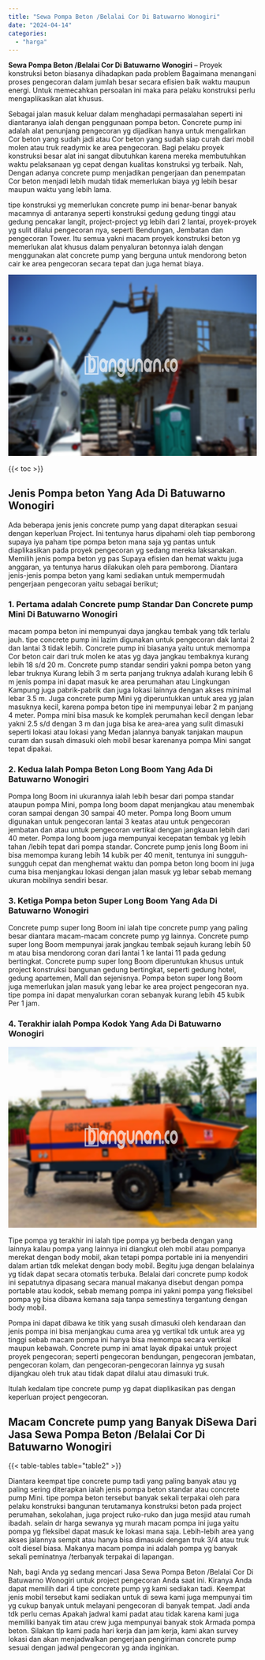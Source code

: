 ```yaml
---
title: "Sewa Pompa Beton /Belalai Cor Di Batuwarno Wonogiri"
date: "2024-04-14"
categories: 
  - "harga"
---
```


**Sewa Pompa Beton /Belalai Cor Di Batuwarno Wonogiri** – Proyek konstruksi beton biasanya dihadapkan pada problem Bagaimana menangani proses pengecoran dalam jumlah besar secara efisien baik waktu maupun energi. Untuk memecahkan persoalan ini maka para pelaku konstruksi perlu mengaplikasikan alat khusus.

Sebagai jalan masuk keluar dalam menghadapi permasalahan seperti ini diantaranya ialah dengan penggunaan pompa beton. Concrete pump ini adalah alat penunjang pengecoran yg dijadikan hanya untuk mengalirkan Cor beton yang sudah jadi atau Cor beton yang sudah siap curah dari mobil molen atau truk readymix ke area pengecoran. Bagi pelaku proyek konstruksi besar alat ini sangat dibutuhkan karena mereka membutuhkan waktu pelaksanaan yg cepat dengan kualitas konstruksi yg terbaik. Nah, Dengan adanya concrete pump menjadikan pengerjaan dan penempatan Cor beton menjadi lebih mudah tidak memerlukan biaya yg lebih besar maupun waktu yang lebih lama.

tipe konstruksi yg memerlukan concrete pump ini benar-benar banyak macamnya di antaranya seperti konstruksi gedung gedung tinggi atau gedung pencakar langit, project-project yg lebih dari 2 lantai, proyek-proyek yg sulit dilalui pengecoran nya, seperti Bendungan, Jembatan dan pengecoran Tower. Itu semua yakni macam proyek konstruksi beton yg memerlukan alat khusus dalam penyaluran betonnya ialah dengan menggunakan alat concrete pump yang berguna untuk mendorong beton cair ke area pengecoran secara tepat dan juga hemat biaya.

![Sewa Pompa Beton /Belalai Cor Di Batuwarno Wonogiri](/images/sewa-concrete-pump-14.png)

{{< toc >}}

## Jenis Pompa beton Yang Ada Di Batuwarno Wonogiri

Ada beberapa jenis jenis concrete pump yang dapat diterapkan sesuai dengan keperluan Project. Ini tentunya harus dipahami oleh tiap pemborong supaya iya paham tipe pompa beton mana saja yg pantas untuk diaplikasikan pada proyek pengecoran yg sedang mereka laksanakan. Memilih jenis pompa beton yg pas Supaya efisien dan hemat waktu juga anggaran, ya tentunya harus dilakukan oleh para pemborong. Diantara jenis-jenis pompa beton yang kami sediakan untuk mempermudah pengerjaan pengecoran yaitu sebagai berikut;

### 1\. Pertama adalah Concrete pump Standar Dan Concrete pump Mini Di Batuwarno Wonogiri

macam pompa beton ini mempunyai daya jangkau tembak yang tdk terlalu jauh. tipe concrete pump ini lazim digunakan untuk pengecoran dak lantai 2 dan lantai 3 tidak lebih. Concrete pump ini biasanya yaitu untuk memompa Cor beton cair dari truk molen ke atas yg daya jangkau tembaknya kurang lebih 18 s/d 20 m. Concrete pump standar sendiri yakni pompa beton yang lebar truknya Kurang lebih 3 m serta panjang truknya adalah kurang lebih 6 m jenis pompa ini dapat masuk ke area perumahan atau Lingkungan Kampung juga pabrik-pabrik dan juga lokasi lainnya dengan akses minimal lebar 3.5 m. Juga concrete pump Mini yg diperuntukkan untuk area yg jalan masuknya kecil, karena pompa beton tipe ini mempunyai lebar 2 m panjang 4 meter. Pompa mini bisa masuk ke komplek perumahan kecil dengan lebar yakni 2.5 s/d dengan 3 m dan juga bisa ke area-area yang sulit dimasuki seperti lokasi atau lokasi yang Medan jalannya banyak tanjakan maupun curam dan susah dimasuki oleh mobil besar karenanya pompa Mini sangat tepat dipakai.

### 2\. Kedua Ialah Pompa Beton Long Boom Yang Ada Di Batuwarno Wonogiri

Pompa long Boom ini ukurannya ialah lebih besar dari pompa standar ataupun pompa Mini, pompa long boom dapat menjangkau atau menembak coran sampai dengan 30 sampai 40 meter. Pompa long Boom umum digunakan untuk pengecoran lantai 3 keatas atau untuk pengecoran jembatan dan atau untuk pengecoran vertikal dengan jangkauan lebih dari 40 meter. Pompa long boom juga mempunyai kecepatan tembak yg lebih tahan /lebih tepat dari pompa standar. Concrete pump jenis long Boom ini bisa memompa kurang lebih 14 kubik per 40 menit, tentunya ini sungguh-sungguh cepat dan menghemat waktu dan pompa beton long boom ini juga cuma bisa menjangkau lokasi dengan jalan masuk yg lebar sebab memang ukuran mobilnya sendiri besar.

### 3\. Ketiga Pompa beton Super Long Boom Yang Ada Di Batuwarno Wonogiri

Concrete pump super long Boom ini ialah tipe concrete pump yang paling besar diantara macam-macam concrete pump yg lainnya. Concrete pump super long Boom mempunyai jarak jangkau tembak sejauh kurang lebih 50 m atau bisa mendorong coran dari lantai 1 ke lantai 11 pada gedung bertingkat. Concrete pump super long Boom diperuntukan khusus untuk project konstruksi bangunan gedung bertingkat, seperti gedung hotel, gedung apartemen, Mall dan sejenisnya. Pompa beton super long Boom juga memerlukan jalan masuk yang lebar ke area project pengecoran nya. tipe pompa ini dapat menyalurkan coran sebanyak kurang lebih 45 kubik Per 1 jam.

### 4\. Terakhir ialah Pompa Kodok Yang Ada Di Batuwarno Wonogiri

![Sewa Pompa Beton /Belalai Cor Di Batuwarno Wonogiri](/images/sewa-concrete-pump-16.png)

Tipe pompa yg terakhir ini ialah tipe pompa yg berbeda dengan yang lainnya kalau pompa yang lainnya ini diangkut oleh mobil atau pompanya merekat dengan body mobil, akan tetapi pompa portable ini ia menyendiri dalam artian tdk melekat dengan body mobil. Begitu juga dengan belalainya yg tidak dapat secara otomatis terbuka. Belalai dari concrete pump kodok ini sepatutnya dipasang secara manual makanya disebut dengan pompa portable atau kodok, sebab memang pompa ini yakni pompa yang fleksibel pompa yg bisa dibawa kemana saja tanpa semestinya tergantung dengan body mobil.

Pompa ini dapat dibawa ke titik yang susah dimasuki oleh kendaraan dan jenis pompa ini bisa menjangkau cuma area yg vertikal tdk untuk area yg tinggi sebab macam pompa ini hanya bisa memompa secara vertikal maupun kebawah. Concrete pump ini amat layak dipakai untuk project proyek pengecoran; seperti pengecoran bendungan, pengecoran jembatan, pengecoran kolam, dan pengecoran-pengecoran lainnya yg susah dijangkau oleh truk atau tidak dapat dilalui atau dimasuki truk.

Itulah kedalam tipe concrete pump yg dapat diaplikasikan pas dengan keperluan project pengecoran.

## Macam Concrete pump yang Banyak DiSewa Dari Jasa Sewa Pompa Beton /Belalai Cor Di Batuwarno Wonogiri

{{< table-tables table="table2" >}}

Diantara keempat tipe concrete pump tadi yang paling banyak atau yg paling sering diterapkan ialah jenis pompa beton standar atau concrete pump Mini. tipe pompa beton tersebut banyak sekali terpakai oleh para pelaku konstruksi bangunan terutamanya konstruksi beton pada project perumahan, sekolahan, juga project ruko-ruko dan juga mesjid atau rumah ibadah. selain dr harga sewanya yg murah macam pompa ini juga yaitu pompa yg fleksibel dapat masuk ke lokasi mana saja. Lebih-lebih area yang akses jalannya sempit atau hanya bisa dimasuki dengan truk 3/4 atau truk colt diesel biasa. Makanya macam pompa ini adalah pompa yg banyak sekali peminatnya /terbanyak terpakai di lapangan.

Nah, bagi Anda yg sedang mencari Jasa Sewa Pompa Beton /Belalai Cor Di Batuwarno Wonogiri untuk project pengecoran Anda saat ini. Kiranya Anda dapat memilih dari 4 tipe concrete pump yg kami sediakan tadi. Keempat jenis mobil tersebut kami sediakan untuk di sewa kami juga mempunyai tim yg cukup banyak untuk melayani pengecoran di banyak tempat. Jadi anda tdk perlu cemas Apakah jadwal kami padat atau tidak karena kami juga memiliki banyak tim atau crew juga mempunyai banyak stok Armada pompa beton. Silakan tlp kami pada hari kerja dan jam kerja, kami akan survey lokasi dan akan menjadwalkan pengerjaan pengiriman concrete pump sesuai dengan jadwal pengecoran yg anda inginkan.
